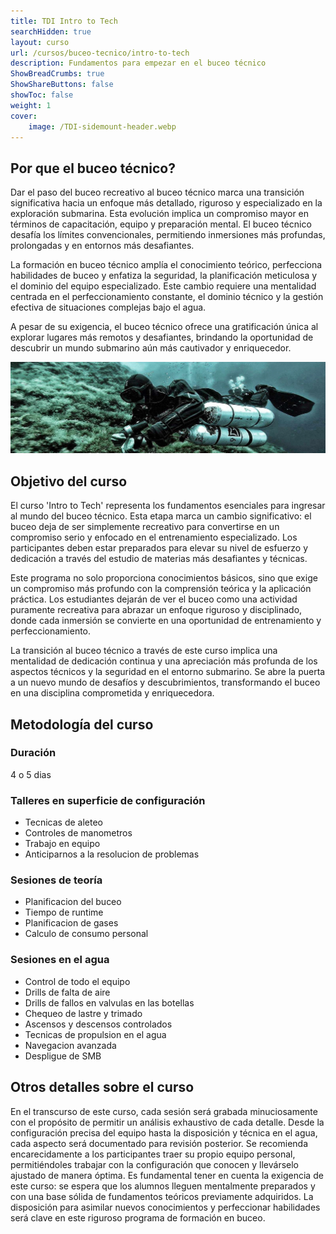 ```yaml
---
title: TDI Intro to Tech
searchHidden: true
layout: curso
url: /cursos/buceo-tecnico/intro-to-tech
description: Fundamentos para empezar en el buceo técnico
ShowBreadCrumbs: true
ShowShareButtons: false
showToc: false
weight: 1
cover:
    image: /TDI-sidemount-header.webp
---
```

## Por que el buceo técnico?
Dar el paso del buceo recreativo al buceo técnico marca una transición significativa hacia un enfoque más detallado, riguroso y especializado en la exploración submarina. Esta evolución implica un compromiso mayor en términos de capacitación, equipo y preparación mental. El buceo técnico desafía los límites convencionales, permitiendo inmersiones más profundas, prolongadas y en entornos más desafiantes.

La formación en buceo técnico amplía el conocimiento teórico, perfecciona habilidades de buceo y enfatiza la seguridad, la planificación meticulosa y el dominio del equipo especializado. Este cambio requiere una mentalidad centrada en el perfeccionamiento constante, el dominio técnico y la gestión efectiva de situaciones complejas bajo el agua.

A pesar de su exigencia, el buceo técnico ofrece una gratificación única al explorar lugares más remotos y desafiantes, brindando la oportunidad de descubrir un mundo submarino aún más cautivador y enriquecedor.

![sidemount](/sidemount3.webp)
## Objetivo del curso

El curso 'Intro to Tech' representa los fundamentos esenciales para ingresar al mundo del buceo técnico. Esta etapa marca un cambio significativo: el buceo deja de ser simplemente recreativo para convertirse en un compromiso serio y enfocado en el entrenamiento especializado. Los participantes deben estar preparados para elevar su nivel de esfuerzo y dedicación a través del estudio de materias más desafiantes y técnicas.

Este programa no solo proporciona conocimientos básicos, sino que exige un compromiso más profundo con la comprensión teórica y la aplicación práctica. Los estudiantes dejarán de ver el buceo como una actividad puramente recreativa para abrazar un enfoque riguroso y disciplinado, donde cada inmersión se convierte en una oportunidad de entrenamiento y perfeccionamiento.

La transición al buceo técnico a través de este curso implica una mentalidad de dedicación continua y una apreciación más profunda de los aspectos técnicos y la seguridad en el entorno submarino. Se abre la puerta a un nuevo mundo de desafíos y descubrimientos, transformando el buceo en una disciplina comprometida y enriquecedora.

## Metodología del curso
### Duración
4 o 5 dias

### Talleres en superficie de configuración
  * Tecnicas de aleteo
  * Controles de manometros
  * Trabajo en equipo
  * Anticiparnos a la resolucion de problemas
### Sesiones de teoría
  * Planificacion del buceo
  * Tiempo de runtime
  * Planificacion de gases
  * Calculo de consumo personal
### Sesiones en el agua
  * Control de todo el equipo
  * Drills de falta de aire
  * Drills de fallos en valvulas en las botellas
  * Chequeo de lastre y trimado
  * Ascensos y descensos controlados
  * Tecnicas de propulsion en el agua
  * Navegacion avanzada
  * Despligue de SMB

## Otros detalles sobre el curso 
En el transcurso de este curso, cada sesión será grabada minuciosamente con el propósito de permitir un análisis exhaustivo de cada detalle. Desde la configuración precisa del equipo hasta la disposición y técnica en el agua, cada aspecto será documentado para revisión posterior. Se recomienda encarecidamente a los participantes traer su propio equipo personal, permitiéndoles trabajar con la configuración que conocen y llevárselo ajustado de manera óptima. Es fundamental tener en cuenta la exigencia de este curso: se espera que los alumnos lleguen mentalmente preparados y con una base sólida de fundamentos teóricos previamente adquiridos. La disposición para asimilar nuevos conocimientos y perfeccionar habilidades será clave en este riguroso programa de formación en buceo.